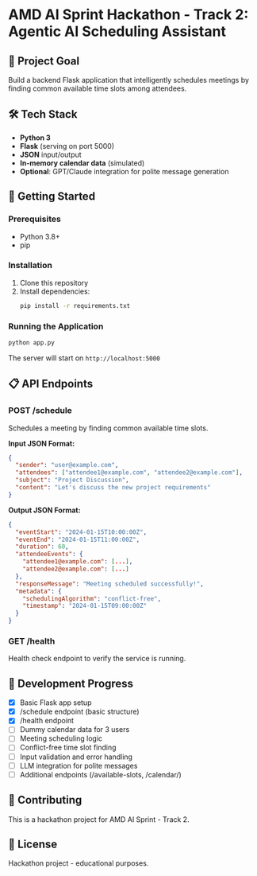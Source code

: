 # AMD AI Sprint Hackathon - Track 2: Agentic AI Scheduling Assistant

## 🎯 Project Goal
Build a backend Flask application that intelligently schedules meetings by finding common available time slots among attendees.

## 🛠 Tech Stack
- **Python 3**
- **Flask** (serving on port 5000)
- **JSON** input/output
- **In-memory calendar data** (simulated)
- **Optional**: GPT/Claude integration for polite message generation

## 🚀 Getting Started

### Prerequisites
- Python 3.8+
- pip

### Installation
1. Clone this repository
2. Install dependencies:
   ```bash
   pip install -r requirements.txt
   ```

### Running the Application
```bash
python app.py
```

The server will start on `http://localhost:5000`

## 📋 API Endpoints

### POST /schedule
Schedules a meeting by finding common available time slots.

**Input JSON Format:**
```json
{
  "sender": "user@example.com",
  "attendees": ["attendee1@example.com", "attendee2@example.com"],
  "subject": "Project Discussion",
  "content": "Let's discuss the new project requirements"
}
```

**Output JSON Format:**
```json
{
  "eventStart": "2024-01-15T10:00:00Z",
  "eventEnd": "2024-01-15T11:00:00Z",
  "duration": 60,
  "attendeeEvents": {
    "attendee1@example.com": [...],
    "attendee2@example.com": [...]
  },
  "responseMessage": "Meeting scheduled successfully!",
  "metadata": {
    "schedulingAlgorithm": "conflict-free",
    "timestamp": "2024-01-15T09:00:00Z"
  }
}
```

### GET /health
Health check endpoint to verify the service is running.

## 🧱 Development Progress

- [x] Basic Flask app setup
- [x] /schedule endpoint (basic structure)
- [x] /health endpoint
- [ ] Dummy calendar data for 3 users
- [ ] Meeting scheduling logic
- [ ] Conflict-free time slot finding
- [ ] Input validation and error handling
- [ ] LLM integration for polite messages
- [ ] Additional endpoints (/available-slots, /calendar/<email>)

## 🤝 Contributing
This is a hackathon project for AMD AI Sprint - Track 2.

## 📝 License
Hackathon project - educational purposes. 